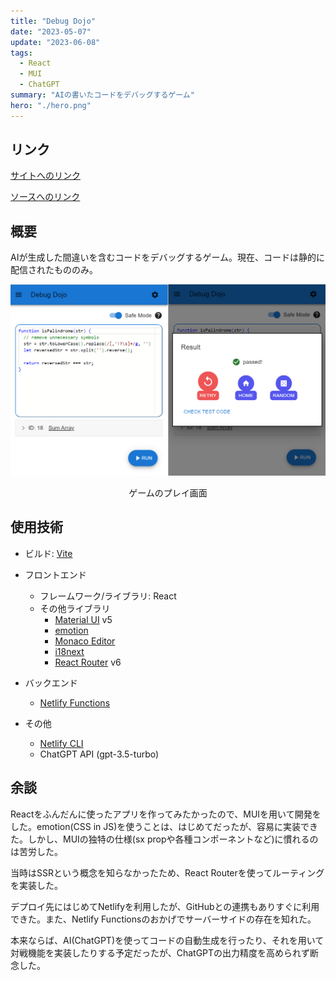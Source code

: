 ```yaml
---
title: "Debug Dojo"
date: "2023-05-07"
update: "2023-06-08"
tags:
  - React
  - MUI
  - ChatGPT
summary: "AIの書いたコードをデバッグするゲーム"
hero: "./hero.png"
---
```


## リンク

[サイトへのリンク](https://debugdojo.netlify.app/)

[ソースへのリンク](https://github.com/tomsal25/debug-dojo-client)

## 概要

AIが生成した間違いを含むコードをデバッグするゲーム。現在、コードは静的に配信されたもののみ。

![ゲームのプレイ画面](./main.png)
<div style="text-align:center">ゲームのプレイ画面</div>

## 使用技術

- ビルド: [Vite](https://github.com/vitejs/vite)

- フロントエンド
  - フレームワーク/ライブラリ: React
  - その他ライブラリ
    - [Material UI](https://github.com/mui/material-ui) v5
    - [emotion](https://github.com/emotion-js/emotion)
    - [Monaco Editor](https://github.com/microsoft/monaco-editor)
    - [i18next](https://github.com/i18next/i18next)
    - [React Router](https://github.com/remix-run/react-router) v6

- バックエンド
  - [Netlify Functions](https://github.com/netlify/functions)

- その他
  - [Netlify CLI](https://github.com/netlify/cli)
  - ChatGPT API (gpt-3.5-turbo)

## 余談

Reactをふんだんに使ったアプリを作ってみたかったので、MUIを用いて開発をした。emotion(CSS in JS)を使うことは、はじめてだったが、容易に実装できた。しかし、MUIの独特の仕様(sx propや各種コンポーネントなど)に慣れるのは苦労した。

当時はSSRという概念を知らなかったため、React Routerを使ってルーティングを実装した。

デプロイ先にはじめてNetlifyを利用したが、GitHubとの連携もありすぐに利用できた。また、Netlify Functionsのおかげでサーバーサイドの存在を知れた。

本来ならば、AI(ChatGPT)を使ってコードの自動生成を行ったり、それを用いて対戦機能を実装したりする予定だったが、ChatGPTの出力精度を高められず断念した。
